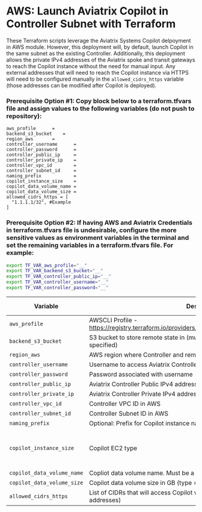 # AWS: Launch Aviatrix Copilot in Controller Subnet with Terraform
These Terraform scripts leverage the Aviatrix Systems Copilot delpoyment in AWS module. 
However, this deployment will, by default, launch Copilot in the same subnet as the existing Controller.
Additionally, this deployment allows the private IPv4 addresses of the Aviatrix spoke and transit gateways to reach the Copilot instance without the need for manual input. Any external addresses that will need to reach the Copilot instance via HTTPS will need to be configured manually in the `allowed_cidrs_https` variable (those addresses can be modified after Copilot is deployed).

### Prerequisite Option #1: Copy block below to a terraform.tfvars file and assign values to the following variables (do not push to repository):
``` hcl
aws_profile		 =
backend_s3_bucket	 =
region_aws		 =
controller_username      = 
controller_password      = 
controller_public_ip     = 
controller_private_ip    = 
controller_vpc_id        = 
controller_subnet_id     = 
naming_prefix            = 
copilot_instance_size    = 
copilot_data_volume_name = 
copilot_data_volume_size = 
allowed_cidrs_https = [
  "1.1.1.1/32", #Example
]
```

### Prerequisite Option #2: If having AWS and Aviatrix Credentials in terraform.tfvars file is undesirable, configure the more sensitive values as environment variables in the terminal and set the remaining variables in a terraform.tfvars file. For example:
``` sh
export TF_VAR_aws_profile="__"
export TF_VAR_backend_s3_bucket="__"
export TF_VAR_controller_public_ip="__"
export TF_VAR_controller_username="__"
export TF_VAR_controller_password="__"
```

|   Variable                 | Description    | Default Value |
|     ---                    |     ---        |       ---     |
| `aws_profile`           | AWSCLI Profile - https://registry.terraform.io/providers/hashicorp/aws/latest/docs#AWS_PROFILE | N/A |
| `backend_s3_bucket`        | S3 bucket to store remote state in (must be accessible using the `aws_profile` specified) | N/A |
|  `region_aws`              | AWS region where Controller and remote state S3 bucket exist | N/A |
|  `controller_username`     | Username to access Aviatrix Controller | N/A|
|  `controller_password`     | Password associated with username | N/A |
| `controller_public_ip`     | Aviatrix Controller Public IPv4 address   | N/A | 
| `controller_private_ip`    | Aviatrix Controller Private IPv4 address  | N/A |
| `controller_vpc_id`        | Controller VPC ID in AWS | N/A |
| `controller_subnet_id`     | Controller Subnet ID in AWS | N/A |
| `naming_prefix`            | Optional: Prefix for Copilot instance name, security group(s), etc. | "" |
| `copilot_instance_size`    | Copilot EC2 type | if left blank (`""`) m5.2xlarge will be used |
| `copilot_data_volume_name` | Copliot data volume name. Must be a valid EBS volume name (/dev/sd[f-p]) | "/dev/sdf" |
| `copilot_data_volume_size` | Copilot data volume size in GB (type = number) | 30 |
| `allowed_cidrs_https`      | List of CIDRs that will access Copilot via HTTPS (e.g. users' desktop IPv4 addresses) | N/A |